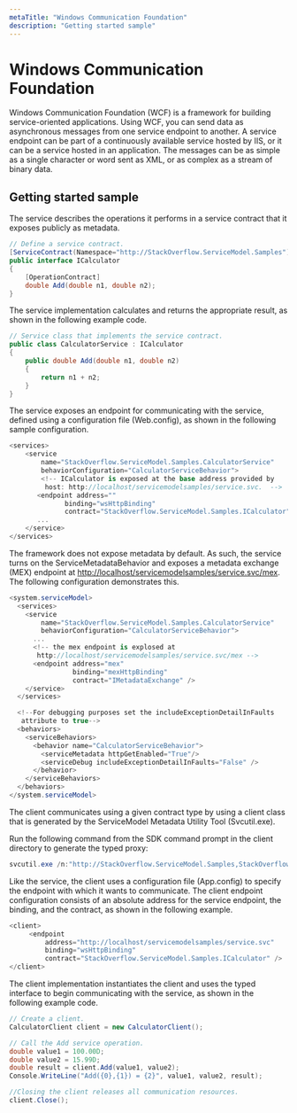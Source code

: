 ```yaml
---
metaTitle: "Windows Communication Foundation"
description: "Getting started sample"
---
```


# Windows Communication Foundation


Windows Communication Foundation (WCF) is a framework for building service-oriented applications. Using WCF, you can send data as asynchronous messages from one service endpoint to another. A service endpoint can be part of a continuously available service hosted by IIS, or it can be a service hosted in an application. The messages can be as simple as a single character or word sent as XML, or as complex as a stream of binary data.



## Getting started sample


The service describes the operations it performs in a service contract that it exposes publicly as metadata.

```cs
// Define a service contract.  
[ServiceContract(Namespace="http://StackOverflow.ServiceModel.Samples")]  
public interface ICalculator  
{  
    [OperationContract]  
    double Add(double n1, double n2);
}

```

The service implementation calculates and returns the appropriate result, as shown in the following example code.

```cs
// Service class that implements the service contract.  
public class CalculatorService : ICalculator  
{  
    public double Add(double n1, double n2)  
    {  
        return n1 + n2;  
    }
}

```

The service exposes an endpoint for communicating with the service, defined using a configuration file (Web.config), as shown in the following sample configuration.

```cs
<services>  
    <service   
        name="StackOverflow.ServiceModel.Samples.CalculatorService"  
        behaviorConfiguration="CalculatorServiceBehavior">  
        <!-- ICalculator is exposed at the base address provided by  
         host: http://localhost/servicemodelsamples/service.svc.  -->  
       <endpoint address=""  
              binding="wsHttpBinding"  
              contract="StackOverflow.ServiceModel.Samples.ICalculator" />  
       ...  
    </service>  
</services>

```

The framework does not expose metadata by default. As such, the service turns on the ServiceMetadataBehavior and exposes a metadata exchange (MEX) endpoint at [http://localhost/servicemodelsamples/service.svc/mex](http://localhost/servicemodelsamples/service.svc/mex). The following configuration demonstrates this.

```cs
<system.serviceModel>  
  <services>  
    <service   
        name="StackOverflow.ServiceModel.Samples.CalculatorService"  
        behaviorConfiguration="CalculatorServiceBehavior">  
      ...  
      <!-- the mex endpoint is explosed at  
       http://localhost/servicemodelsamples/service.svc/mex -->  
      <endpoint address="mex"  
                binding="mexHttpBinding"  
                contract="IMetadataExchange" />  
    </service>  
  </services>  

  <!--For debugging purposes set the includeExceptionDetailInFaults  
   attribute to true-->  
  <behaviors>  
    <serviceBehaviors>  
      <behavior name="CalculatorServiceBehavior">  
        <serviceMetadata httpGetEnabled="True"/>  
        <serviceDebug includeExceptionDetailInFaults="False" />  
      </behavior>  
    </serviceBehaviors>  
  </behaviors>  
</system.serviceModel>  

```

The client communicates using a given contract type by using a client class that is generated by the ServiceModel Metadata Utility Tool (Svcutil.exe).

Run the following command from the SDK command prompt in the client directory to generate the typed proxy:

```cs
svcutil.exe /n:"http://StackOverflow.ServiceModel.Samples,StackOverflow.ServiceModel.Samples" http://localhost/servicemodelsamples/service.svc/mex /out:generatedClient.cs  

```

Like the service, the client uses a configuration file (App.config) to specify the endpoint with which it wants to communicate. The client endpoint configuration consists of an absolute address for the service endpoint, the binding, and the contract, as shown in the following example.

```cs
<client>  
     <endpoint  
         address="http://localhost/servicemodelsamples/service.svc"   
         binding="wsHttpBinding"   
         contract="StackOverflow.ServiceModel.Samples.ICalculator" />  
</client>  

```

The client implementation instantiates the client and uses the typed interface to begin communicating with the service, as shown in the following example code.

```cs
// Create a client.  
CalculatorClient client = new CalculatorClient();  

// Call the Add service operation.  
double value1 = 100.00D;  
double value2 = 15.99D;  
double result = client.Add(value1, value2);  
Console.WriteLine("Add({0},{1}) = {2}", value1, value2, result); 

//Closing the client releases all communication resources.  
client.Close();  

```

